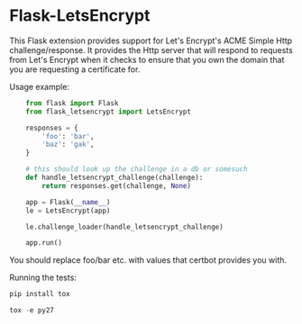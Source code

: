 Flask-LetsEncrypt
=================

This Flask extension provides support for Let's Encrypt's ACME Simple Http
challenge/response. It provides the Http server that will respond to requests
from Let's Encrypt when it checks to ensure that you own the domain that you
are requesting a certificate for.

Usage example:

```python
    from flask import Flask
    from flask_letsencrypt import LetsEncrypt

    responses = {
        'foo': 'bar',
        'baz': 'gak',
    }

    # this should look up the challenge in a db or somesuch
    def handle_letsencrypt_challenge(challenge):
        return responses.get(challenge, None)

    app = Flask(__name__)
    le = LetsEncrypt(app)

    le.challenge_loader(handle_letsencrypt_challenge)

    app.run()
```

You should replace foo/bar etc. with values that certbot provides you with.

Running the tests:

```python 
pip install tox

tox -e py27
```
